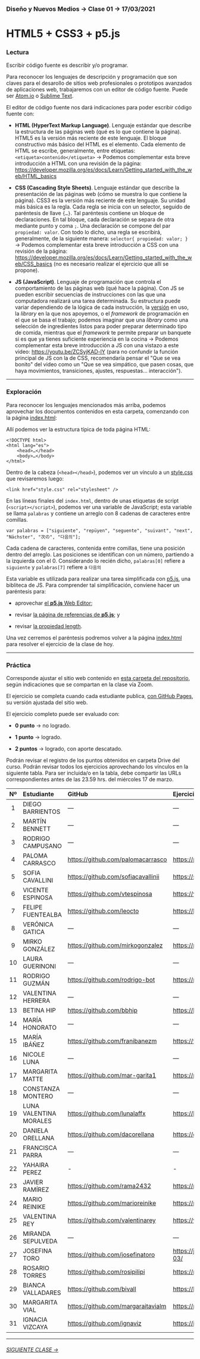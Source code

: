 ### Diseño y Nuevos Medios → Clase 01 → 17/03/2021

# HTML5 + CSS3 + p5.js

### Lectura

Escribir código fuente es describir y/o programar. 

Para reconocer los lenguajes de descripción y programación que son claves para el desarollo de sitios web profesionales o prototipos avanzados de aplicaciones web, trabajaremos con un editor de código fuente. Puede ser [Atom.io](https://atom.io/) o [Sublime Text](https://www.sublimetext.com/).

El editor de código fuente nos dará indicaciones para poder escribir código fuente con:

- **HTML (HyperText Markup Language)**. Lenguaje estándar que describe la estructura de las páginas web (qué es lo que contiene la página). HTML5 es la versión más reciente de este lenguaje. El bloque constructivo más básico del HTML es el elemento. Cada elemento de HTML se escribe, generalmente, entre etiquetas: `<etiqueta>contenido</etiqueta>` → Podemos complementar esta breve introducción a HTML con una revisión de la página: https://developer.mozilla.org/es/docs/Learn/Getting_started_with_the_web/HTML_basics

- **CSS (Cascading Style Sheets)**. Lenguaje estándar que describe la presentación de las páginas web (cómo se muestra lo que contiene la página). CSS3 es la versión más reciente de este lenguaje. Su unidad más básica es la regla. Cada regla se inicia con un selector, seguido de paréntesis de llave `{…}`. Tal paréntesis contiene un bloque de declaraciones. En tal bloque, cada declaración se separa de otra mediante punto y coma `;`. Una declaración se compone del par `propiedad: valor`. Con todo lo dicho, una regla se escribirá, generalmente, de la siguiente manera: `selector{ propiedad: valor; }`  →  Podemos complementar esta breve introducción a CSS con una revisión de la página: https://developer.mozilla.org/es/docs/Learn/Getting_started_with_the_web/CSS_basics (no es necesario realizar el ejercicio que allí se propone).

- **JS (JavaScript)**. Lenguaje de programación que controla el comportamiento de las páginas web (qué hace la página). Con JS se pueden escribir secuencias de instrucciones con las que una computadora realizará una tarea determinada. Su estructura puede variar dependiendo de la lógica de cada instrucción, la [versión](https://www.w3schools.com/js/js_versions.asp) en uso, la *library* en la que nos apoyemos, o el *framework* de programación en el que se basa el trabajo; podemos imaginar que una *library* como una selección de ingredientes listos para poder preparar determinado tipo de comida, mientras que el *framework* te permite preparar un banquete si es que ya tienes suficiente experiencia en la cocina → Podemos complementar esta breve introducción a JS con una vistazo a este video: https://youtu.be/ZCSyjKAD-lY (para no confundir la función principal de JS con la de CSS, recomendaría pensar el "Que se vea bonito" del video como un "Que se vea simpático, que pasen cosas, que haya movimientos, transiciones, ajustes, respuestas… interacción").

- - - - - - - - - - - - - - 

### Exploración

Para reconocer los lenguajes mencionados más arriba, podemos aprovechar los documentos contenidos en esta carpeta, comenzando con la página [index.html](https://github.com/profesorfaco/dno037-2021/blob/main/clase-01/index.html):

Allí podemos ver la estructura típica de toda página HTML: 

```
<!DOCTYPE html>
<html lang="es">
    <head>…</head>
    <body>…</body>
</html>
```

Dentro de la cabeza (`<head></head>`), podemos ver un vínculo a un [style.css](https://github.com/profesorfaco/dno037-2021/blob/main/clase-01/style.css) que revisaremos luego:

```
<link href="style.css" rel="stylesheet" />
```

En las líneas finales del `index.html`, dentro de unas etiquetas de script (`<script></script>`), podemos ver una variable de JavaScript; esta variable se llama `palabras` y contiene un arreglo con 8 cadenas de caracteres entre comillas. 

```
var palabras = ["siguiente", "repüyen", "seguente", "suivant", "next", "Nächster", "次の", "다음의"];
```

Cada cadena de caracteres, contenida entre comillas, tiene una posición dentro del arreglo. Las posiciones se identifican con un número, partiendo a la izquierda con el 0. Considerando lo recién dicho, `palabras[0]` refiere a `siguiente` y `palabras[7]` refiere a `다음의` 

Esta variable es utilizada para realizar una tarea simplificada con [p5.js](https://p5js.org/es/get-started/), una bibliteca de JS. Para comprender tal simplificación, conviene hacer un paréntesis para:

- aprovechar [el **p5.js** Web Editor](https://editor.p5js.org/profesorfaco/sketches/wBvBZ1V6n);

- revisar [la página de referencias de **p5.js**](https://p5js.org/es/reference/); y

- revisar [la propiedad length](https://developer.mozilla.org/es/docs/Web/JavaScript/Referencia/Objetos_globales/String/length).

Una vez cerremos el paréntesis podremos volver a la página [index.html](https://github.com/profesorfaco/dno037-2021/blob/main/clase-01/index.html) para resolver el ejercicio de la clase de hoy.

- - - - - - - - - - - - - - 

### Práctica

Corresponde ajustar el sitio web contenido en [esta carpeta del repositorio](https://profesorfaco.github.io/dno037-2021/clase-01/), según indicaciones que se compartan en la clase vía Zoom. 

El ejercicio se completa cuando cada estudiante publica, [con GitHub Pages](https://docs.github.com/es/free-pro-team@latest/github/working-with-github-pages/configuring-a-publishing-source-for-your-github-pages-site), su versión ajustada del sitio web.

El ejercicio completo puede ser evaluado con:

- **0 punto** → no logrado.

- **1 punto** → logrado.

- **2 puntos** → logrado, con aporte descatado.

Podrán revisar el registro de los puntos obtenidos en carpeta Drive del curso. Podrán revisar todos los ejercicios aprovechando los vínculos en la siguiente tabla. Para ser incluida/o en la tabla, debe compartir las URLs correspondientes antes de las 23.59 hrs. del miércoles 17 de marzo. 

| Nº   | Estudiante      | GitHub    | Ejercicio clase-01 |
|:----:|:----------------|:----------|:-------------------|
| 1    | DIEGO BARRIENTOS | — | — |
| 2    | MARTÍN BENNETT | — | — |
| 3    | RODRIGO CAMPUSANO | — | — |
| 4    | PALOMA CARRASCO | https://github.com/palomacarrasco | https://palomacarrasco.github.io/dno037-clase-1/ |
| 5    | SOFIA CAVALLINI | https://github.com/sofiacavallinii | https://sofiacavallinii.github.io/dno037clase-1/ |
| 6    | VICENTE ESPINOSA | https://github.com/vtespinosa | https://vtespinosa.github.io/diseno/clase-01/ |
| 7    | FELIPE FUENTEALBA | https://github.com/leocto | https://leocto.github.io/Nuevos_Medios_Clase_1/ |
| 8    | VERÓNICA GATICA | — | — |
| 9    | MIRKO GONZÁLEZ | https://github.com/mirkogonzalez | https://mirkogonzalez.github.io/clase.01_dno/ |
| 10    | LAURA GUERINONI | — | — |
| 11   | RODRIGO GUZMÁN | https://github.com/rodrigo-bot | https://rodrigo-bot.github.io/dno037-clase01/ |
| 12   | VALENTINA HERRERA | — | — |
| 13   | BETINA HIP | https://github.com/bbhip | https://bbhip.github.io/dno-nuevos-medios/ |
| 14   | MARÍA HONORATO | — | — |
| 15   | MARÍA IBÁÑEZ | https://github.com/franibanezm | https://franibanezm.github.io/Clase_01/ |
| 16   | NICOLE LUNA | — | — |
| 17   | MARGARITA MATTE | https://github.com/mar-garita1 | https://mar-garita1.github.io/clase-01/ |
| 18   | CONSTANZA MONTERO | — | — |
| 19   | LUNA VALENTINA MORALES | https://github.com/lunalaffx | https://lunalaffx.github.io/DNO037-clase1/ |
| 20   | DANIELA ORELLANA | https://github.com/dacorellana | https://dacorellana.github.io/dno-medios-clase-01/ |
| 21   | FRANCISCA PARRA | — | — |
| 22   | YAHAIRA PEREZ | - | - |
| 23   | JAVIER RAMÍREZ | https://github.com/rama2432 | https://rama2432.github.io/DNO-clase1/ |
| 24   | MARIO REINIKE | https://github.com/marioreinike | https://marioreinike.github.io/dno037-clase-01/ |
| 25   | VALENTINA REY | https://github.com/valentinarey | https://valentinarey.github.io/DNO037_Clase_1/ |
| 26   | MIRANDA SEPULVEDA | — | — |
| 27   | JOSEFINA TORO | https://github.com/josefinatoro | https://josefinatoro.github.io/dno_nuevos_medios_clase17-03/ |
| 28   | ROSARIO TORRES | https://github.com/rosipilipi | https://rosipilipi.github.io/dno-clase-01/ |
| 29   | BIANCA VALLADARES | https://github.com/bivall | https://bivall.github.io/dno037-clase-1/ |
| 30   | MARGARITA VIAL | https://github.com/margaraitavialm | https://margaraitavialm.github.io/dno037-clase-1/ |
| 31   | IGNACIA VIZCAYA | https://github.com/ignaviz | https://ignaviz.github.io/dno037-clase-01/ |

- - - - - - - 

###### [SIGUIENTE CLASE →](https://github.com/profesorfaco/dno037-2021/tree/main/clase-02)
